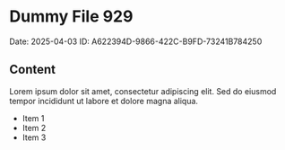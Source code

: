 # Dummy File 929

Date: 2025-04-03
ID: A622394D-9866-422C-B9FD-73241B784250

## Content

Lorem ipsum dolor sit amet, consectetur adipiscing elit.
Sed do eiusmod tempor incididunt ut labore et dolore magna aliqua.

* Item 1
* Item 2
* Item 3
